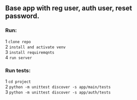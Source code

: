 ## Base app with reg user, auth user, reset password.

### Run:
1
`
clone repo
`\
2
`
install and activate venv
`\
3
`
install requiremqnts
`\
4
`
run server
`

### Run tests:
1
`
cd project
`\
2
`
python -m unittest discover -s app/main/tests
`\
3
`
python -m unittest discover -s app/auth/tests
`